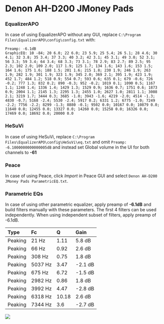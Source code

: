 # Denon AH-D200 JMoney Pads

### EqualizerAPO
In case of using EqualizerAPO without any GUI, replace `C:\Program Files\EqualizerAPO\config\config.txt`
with:
```
Preamp: -6.1dB
GraphicEQ: 10 -84; 20 6.0; 22 6.0; 23 5.9; 25 5.4; 26 5.1; 28 4.6; 30 4.1; 32 3.8; 35 3.4; 37 3.3; 40 3.2; 42 3.1; 45 3.1; 49 3.0; 52 3.1; 56 3.3; 59 3.4; 64 3.4; 68 3.3; 73 3.1; 78 2.9; 83 2.7; 89 2.5; 95 2.3; 102 2.0; 109 2.0; 117 1.9; 125 1.7; 134 1.6; 143 1.6; 153 1.5; 164 1.6; 175 1.6; 188 1.5; 201 1.6; 215 1.8; 230 1.9; 246 1.9; 263 1.9; 282 1.9; 301 1.9; 323 1.9; 345 2.0; 369 2.1; 395 1.9; 423 1.9; 452 1.7; 484 1.2; 518 0.9; 554 0.7; 593 0.6; 635 0.1; 679 -0.6; 726 -0.2; 777 1.3; 832 0.2; 890 -0.3; 952 -0.2; 1019 0.1; 1090 0.5; 1167 1.1; 1248 1.4; 1336 1.4; 1429 1.3; 1529 0.9; 1636 0.7; 1751 0.6; 1873 0.9; 2004 1.1; 2145 1.3; 2295 1.3; 2455 1.0; 2627 1.0; 2811 1.1; 3008 2.1; 3219 1.7; 3444 0.3; 3685 -1.0; 3943 -1.6; 4219 -2.0; 4514 -1.3; 4830 -0.7; 5168 -2.4; 5530 -2.4; 5917 0.2; 6331 1.2; 6775 -1.0; 7249 -2.2; 7756 -2.2; 8299 -1.3; 8880 -0.1; 9502 0.0; 10167 0.0; 10879 0.0; 11640 0.0; 12455 0.0; 13327 0.0; 14260 0.0; 15258 0.0; 16326 0.0; 17469 0.0; 18692 0.0; 20000 0.0
```

### HeSuVi
In case of using HeSuVi, replace `C:\Program Files\EqualizerAPO\config\HeSuVi\eq.txt` and omit `Preamp:
-6.1000000000000005dB` and instead set Global volume in the UI for both channels to **-61**

### Peace
In case of using Peace, click *Import* in Peace GUI and select `Denon AH-D200 JMoney Pads ParametricEQ.txt`.

### Parametric EQs
In case of using other parametric equalizer, apply preamp of **-6.1dB** and build filters manually
with these parameters. The first 4 filters can be used independently.
When using independent subset of filters, apply preamp of -6.1dB.

| Type    | Fc      |     Q | Gain    |
|:--------|:--------|:------|:--------|
| Peaking | 21 Hz   |  1.11 | 5.8 dB  |
| Peaking | 66 Hz   |  0.92 | 2.6 dB  |
| Peaking | 308 Hz  |  0.75 | 1.8 dB  |
| Peaking | 5037 Hz |  3.47 | -2.1 dB |
| Peaking | 675 Hz  |  6.72 | -1.5 dB |
| Peaking | 2982 Hz |  0.86 | 1.8 dB  |
| Peaking | 3992 Hz |  4.47 | -2.8 dB |
| Peaking | 6318 Hz | 10.18 | 2.6 dB  |
| Peaking | 7344 Hz |  3.6  | -2.7 dB |

![](https://raw.githubusercontent.com/jaakkopasanen/AutoEq/master/results/innerfidelity/sbaf-serious/Denon%20AH-D200%20JMoney%20Pads/Denon%20AH-D200%20JMoney%20Pads.png)